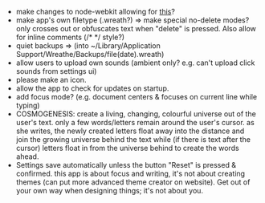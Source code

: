 + make changes to node-webkit allowing for 
  [this](https://github.com/rogerwang/node-webkit/issues/367)?
+ make app's own filetype (.wreath?) => 
  make special no-delete modes? only crosses out or obfuscates text when 
  "delete" is pressed. Also allow for inline comments (/* */ style?)
+ quiet backups =>
  (into ~/Library/Application Support/Wreathe/Backups/file(date).wreath)
+ allow users to upload own sounds (ambient only? e.g. can't upload click sounds
  from settings ui)
+ please make an icon.
+ allow the app to check for updates on startup.
+ add focus mode? (e.g. document centers & focuses on current line while typing)
+ COSMOGENESIS: create a living, changing, colourful universe out of the user's
  text. only a few words/letters remain around the user's cursor. as she writes,
  the newly created letters float away into the distance and join the growing
  universe behind the text while (if there is text after the cursor) letters
  float in from the universe behind to create the words ahead.
+ Settings save automatically unless the button "Reset" is pressed & confirmed. 
  this app is about focus and writing, it's not about creating themes
  (can put more advanced theme creator on website). 
  Get out of your own way when designing things; it's not about you.
